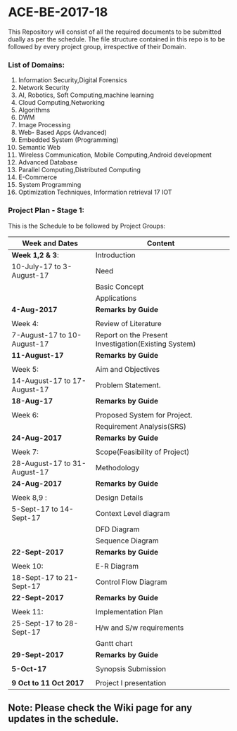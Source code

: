 # ACE-BE-2017-18

This Repository will consist of all the required documents to be submitted dually as per the schedule.
The file structure contained in this repo is to be followed by every project group, irrespective of their Domain.

### List of Domains:
1. Information Security,Digital Forensics
2. 	Network Security
3. 	AI, Robotics, Soft Computing,machine learning
4. 	Cloud Computing,Networking
5. 	Algorithms
6. 	DWM
7. 	Image Processing
8. 	Web- Based Apps (Advanced)
9. 	Embedded System (Programming)
10.	Semantic Web
11.	Wireless Communication, Mobile Computing,Android development
12.	Advanced Database
13.	Parallel Computing,Distributed Computing
14.	E-Commerce
15.	System Programming
16.	Optimization Techniques, Information retrieval
17 	IOT

### Project Plan - Stage 1:
This is the Schedule to be followed by Project Groups:

  | Week and Dates             | Content     |
  |----------------------------|-------------|
  | **Week 1,2 & 3**:          |Introduction |
  | 10-July-17 to 3-August-17  | Need        |
  |                            |Basic Concept|
  |                            |Applications |
  |**4-Aug-2017**              |**Remarks by Guide**|
  |                            |             |
  |Week 4:                     |Review of Literature|
  |7-August-17 to 10-August-17 |Report on the Present Investigation(Existing System)|
  |**11-August-17**            |**Remarks by Guide**|
  |                            |               |
  |Week 5:                     |Aim and Objectives|
  |14-August-17 to 17-August-17|Problem Statement.|
  |**18-Aug-17**               |**Remarks by Guide**|
  |                            |                    |
  |Week 6:                     |Proposed System for Project.|
  |                            |Requirement Analysis(SRS)|
  |**24-Aug-2017**             |**Remarks by Guide**|
  |                            |                      |
  |Week 7:                     |Scope(Feasibility of Project)|
  |28-August-17 to 31-August-17|Methodology|
  |**24-Aug-2017**             |**Remarks by Guide**|
  |                            |              |
  |Week 8,9 :                  |Design Details|
  |5-Sept-17  to 14-Sept-17    |Context Level diagram|
  |                            |DFD Diagram|
  |                            |Sequence Diagram|
  |**22-Sept-2017**            |**Remarks by Guide**|
  |                            |        |
  |Week 10:                    |E-R Diagram|
  |18-Sept-17  to 21-Sept-17   |Control Flow Diagram |
  |**22-Sept-2017**            |**Remarks by Guide**|
  |                            |               |
  |Week 11:                    |Implementation Plan|
  |25-Sept-17  to 28-Sept-17   |H/w and S/w requirements|
  |                            |Gantt chart      |
  |**29-Sept-2017**            |**Remarks by Guide** |
  |                            |           |
  |**5-Oct-17**                |Synopsis Submission|
  |                            |            |
  |**9 Oct to 11 Oct 2017**    |Project I presentation|
  
  
## Note: Please check the Wiki page for any updates in the schedule.
